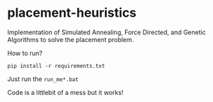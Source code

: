 # placement-heuristics
Implementation of Simulated Annealing, Force Directed, and Genetic Algorithms to solve the placement problem.

How to run?

`pip install -r requirements.txt`

Just run the `run_me*.bat`

Code is a littlebit of a mess but it works!
